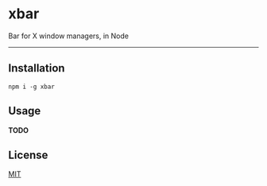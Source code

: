 # xbar

Bar for X window managers, in Node

--------

## Installation

`npm i -g xbar`

## Usage

**TODO**

## License

[MIT](./LICENSE.md)
